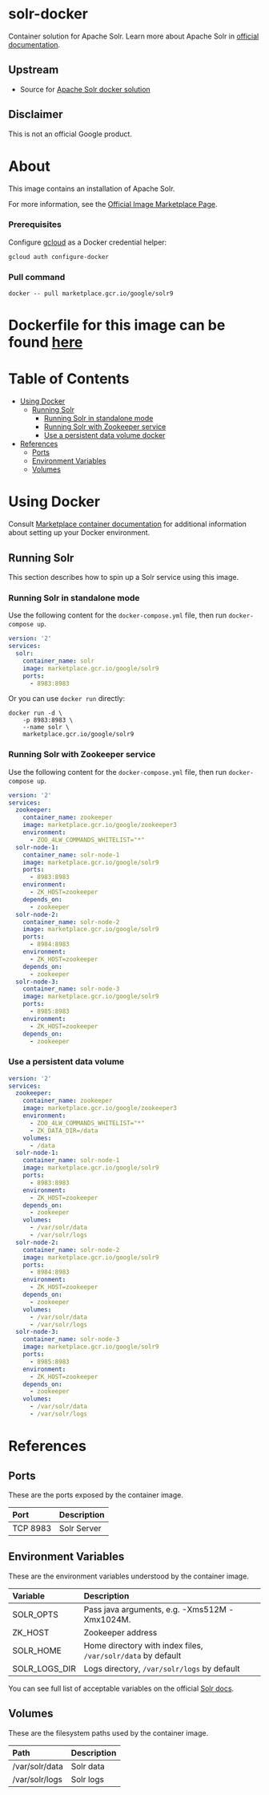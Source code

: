 # solr-docker

Container solution for Apache Solr.
Learn more about Apache Solr in [official documentation](https://solr.apache.org/guide/solr/latest/index.html).

## Upstream

- Source for [Apache Solr docker solution](https://github.com/docker-solr/docker-solr/)

## Disclaimer

This is not an official Google product.

# <a name="about"></a>About

This image contains an installation of Apache Solr.

For more information, see the
[Official Image Marketplace Page](https://console.cloud.google.com/marketplace/details/google/solr).

### Prerequisites

Configure [gcloud](https://cloud.google.com/sdk/gcloud/) as a Docker credential helper:

```shell
gcloud auth configure-docker
```
### Pull command

```shell
docker -- pull marketplace.gcr.io/google/solr9
```
Dockerfile for this image can be found [here](https://github.com/GoogleCloudPlatform/click-to-deploy/tree/master/docker/solr/9/debian11/9.1/)
=======

# <a name="table-of-contents"></a>Table of Contents
* [Using Docker](#using-docker)
  * [Running Solr](#running-solr-docker)
    * [Running Solr in standalone mode](#Runnung-Solr-in-standalone-mode)
    * [Running Solr with Zookeeper service](#Runnung-Solr-with-Zookeeper-service)
    * [Use a persistent data volume docker](#Use-a-persistent-data-volume)
* [References](#references)
  * [Ports](#references-ports)
  * [Environment Variables](#references-environment-variables)
  * [Volumes](#references-volumes)

# <a name="using-docker"></a>Using Docker

Consult [Marketplace container documentation](https://cloud.google.com/marketplace/docs/container-images)
for additional information about setting up your Docker environment.

## <a name="running-solr-docker"></a>Running Solr

This section describes how to spin up a Solr service using this image.


### <a name="Runnung-Solr-in-standalone-mode"></a>Running Solr in standalone mode

Use the following content for the `docker-compose.yml` file, then run `docker-compose up`.

```yaml
version: '2'
services:
  solr:
    container_name: solr
    image: marketplace.gcr.io/google/solr9
    ports:
      - 8983:8983
```

Or you can use `docker run` directly:

```shell
docker run -d \
    -p 8983:8983 \
    --name solr \
    marketplace.gcr.io/google/solr9
```

### <a name="Runnung-Solr-with-Zookeeper-service"></a>Running Solr with Zookeeper service

Use the following content for the `docker-compose.yml` file, then run `docker-compose up`.

```yaml
version: '2'
services:
  zookeeper:
    container_name: zookeeper
    image: marketplace.gcr.io/google/zookeeper3
    environment:
      - ZOO_4LW_COMMANDS_WHITELIST="*"
  solr-node-1:
    container_name: solr-node-1
    image: marketplace.gcr.io/google/solr9
    ports:
      - 8983:8983
    environment:
      - ZK_HOST=zookeeper
    depends_on:
      - zookeeper
  solr-node-2:
    container_name: solr-node-2
    image: marketplace.gcr.io/google/solr9
    ports:
      - 8984:8983
    environment:
      - ZK_HOST=zookeeper
    depends_on:
      - zookeeper
  solr-node-3:
    container_name: solr-node-3
    image: marketplace.gcr.io/google/solr9
    ports:
      - 8985:8983
    environment:
      - ZK_HOST=zookeeper
    depends_on:
      - zookeeper
```

### <a name="use-a-persistent-data-volume-docker"></a>Use a persistent data volume

```yaml
version: '2'
services:
  zookeeper:
    container_name: zookeeper
    image: marketplace.gcr.io/google/zookeeper3
    environment:
      - ZOO_4LW_COMMANDS_WHITELIST="*"
      - ZK_DATA_DIR=/data
    volumes:
      - /data
  solr-node-1:
    container_name: solr-node-1
    image: marketplace.gcr.io/google/solr9
    ports:
      - 8983:8983
    environment:
      - ZK_HOST=zookeeper
    depends_on:
      - zookeeper
    volumes:
      - /var/solr/data
      - /var/solr/logs
  solr-node-2:
    container_name: solr-node-2
    image: marketplace.gcr.io/google/solr9
    ports:
      - 8984:8983
    environment:
      - ZK_HOST=zookeeper
    depends_on:
      - zookeeper
    volumes:
      - /var/solr/data
      - /var/solr/logs
  solr-node-3:
    container_name: solr-node-3
    image: marketplace.gcr.io/google/solr9
    ports:
      - 8985:8983
    environment:
      - ZK_HOST=zookeeper
    depends_on:
      - zookeeper
    volumes:
      - /var/solr/data
      - /var/solr/logs
```

# <a name="references"></a>References

## <a name="references-ports"></a>Ports

These are the ports exposed by the container image.

| **Port** | **Description** |
| :------- | :-------------- |
| TCP 8983 | Solr Server     |

## <a name="references-environment-variables"></a>Environment Variables

These are the environment variables understood by the container image.

| **Variable**  | **Description**                                              |
| :------------ | :----------------------------------------------------------- |
| SOLR_OPTS     | Pass java arguments, e.g. -Xms512M -Xmx1024M.                |
| ZK_HOST       | Zookeeper address                                            |
| SOLR_HOME     | Home directory with index files, `/var/solr/data` by default |
| SOLR_LOGS_DIR | Logs directory, `/var/solr/logs` by default                  |

You can see full list of acceptable variables on the official [Solr docs](https://solr.apache.org/guide/8_11/taking-solr-to-production.html). 

## <a name="references-volumes"></a>Volumes

These are the filesystem paths used by the container image.

| **Path**       | **Description** |
| :------------- | :-------------- |
| /var/solr/data | Solr data       |
| /var/solr/logs | Solr logs       |

